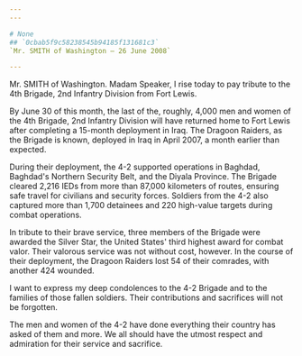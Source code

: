 ```yaml
---
---

# None
## `0cbab5f9c58238545b94185f131681c3`
`Mr. SMITH of Washington — 26 June 2008`

---
```



Mr. SMITH of Washington. Madam Speaker, I rise today to pay tribute 
to the 4th Brigade, 2nd Infantry Division from Fort Lewis.

By June 30 of this month, the last of the, roughly, 4,000 men and 
women of the 4th Brigade, 2nd Infantry Division will have returned home 
to Fort Lewis after completing a 15-month deployment in Iraq. The 
Dragoon Raiders, as the Brigade is known, deployed in Iraq in April 
2007, a month earlier than expected.

During their deployment, the 4-2 supported operations in Baghdad, 
Baghdad's Northern Security Belt, and the Diyala Province. The Brigade 
cleared 2,216 IEDs from more than 87,000 kilometers of routes, ensuring 
safe travel for civilians and security forces. Soldiers from the 4-2 
also captured more than 1,700 detainees and 220 high-value targets 
during combat operations.

In tribute to their brave service, three members of the Brigade were 
awarded the Silver Star, the United States' third highest award for 
combat valor. Their valorous service was not without cost, however. In 
the course of their deployment, the Dragoon Raiders lost 54 of their 
comrades, with another 424 wounded.

I want to express my deep condolences to the 4-2 Brigade and to the 
families of those fallen soldiers. Their contributions and sacrifices 
will not be forgotten.

The men and women of the 4-2 have done everything their country has 
asked of them and more. We all should have the utmost respect and 
admiration for their service and sacrifice.
